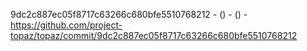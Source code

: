 9dc2c887ec05f8717c63266c680bfe5510768212 -  () -  () - https://github.com/project-topaz/topaz/commit/9dc2c887ec05f8717c63266c680bfe5510768212
